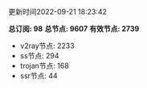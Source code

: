 更新时间2022-09-21 18:23:42

**总订阅: 98**
**总节点: 9607**
**有效节点: 2739**
- v2ray节点: 2233
- ss节点: 294
- trojan节点: 168
- ssr节点: 44
